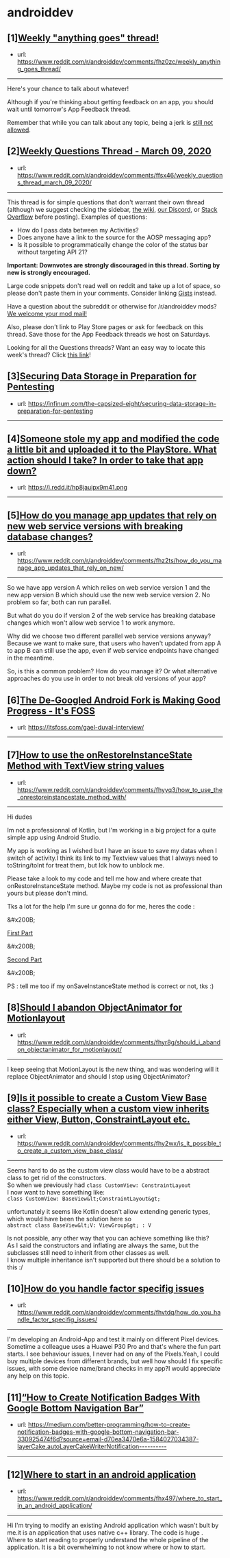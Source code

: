 # androiddev
## [1][Weekly "anything goes" thread!](https://www.reddit.com/r/androiddev/comments/fhz0zc/weekly_anything_goes_thread/)
- url: https://www.reddit.com/r/androiddev/comments/fhz0zc/weekly_anything_goes_thread/
---
Here's your chance to talk about whatever!

Although if you're thinking about getting feedback on an app, you should wait until tomorrow's App Feedback thread.

Remember that while you can talk about any topic, being a jerk is [still not allowed](https://www.reddit.com/r/androiddev/wiki/rules#wiki_rules_for_comments).
## [2][Weekly Questions Thread - March 09, 2020](https://www.reddit.com/r/androiddev/comments/ffsx46/weekly_questions_thread_march_09_2020/)
- url: https://www.reddit.com/r/androiddev/comments/ffsx46/weekly_questions_thread_march_09_2020/
---
This thread is for simple questions that don't warrant their own thread (although we suggest checking the sidebar, [the wiki](http://www.reddit.com/r/androiddev/wiki/), [our Discord](https://discord.gg/D2cNrqX), or [Stack Overflow](http://stackoverflow.com) before posting). Examples of questions:

* How do I pass data between my Activities?
* Does anyone have a link to the source for the AOSP messaging app?
* Is it possible to programmatically change the color of the status bar without targeting API 21?

**Important: Downvotes are strongly discouraged in this thread. Sorting by new is strongly encouraged.**

Large code snippets don't read well on reddit and take up a lot of space, so please don't paste them in your comments. Consider linking [Gists](https://gist.github.com) instead.

Have a question about the subreddit or otherwise for /r/androiddev mods? [We welcome your mod mail!](http://www.reddit.com/message/compose?to=%2Fr%2Fandroiddev)

Also, please don't link to Play Store pages or ask for feedback on this thread. Save those for the App Feedback threads we host on Saturdays.

Looking for all the Questions threads? Want an easy way to locate this week's thread? Click [this link](https://www.reddit.com/r/androiddev/search?q=title%3A%22questions+thread%22+author%3A%22AutoModerator%22&amp;restrict_sr=on&amp;sort=new&amp;t=all)!
## [3][Securing Data Storage in Preparation for Pentesting](https://www.reddit.com/r/androiddev/comments/fhyjla/securing_data_storage_in_preparation_for/)
- url: https://infinum.com/the-capsized-eight/securing-data-storage-in-preparation-for-pentesting
---

## [4][Someone stole my app and modified the code a little bit and uploaded it to the PlayStore. What action should I take? In order to take that app down?](https://www.reddit.com/r/androiddev/comments/fhjw79/someone_stole_my_app_and_modified_the_code_a/)
- url: https://i.redd.it/hp8jauipx9m41.png
---

## [5][How do you manage app updates that rely on new web service versions with breaking database changes?](https://www.reddit.com/r/androiddev/comments/fhz2ts/how_do_you_manage_app_updates_that_rely_on_new/)
- url: https://www.reddit.com/r/androiddev/comments/fhz2ts/how_do_you_manage_app_updates_that_rely_on_new/
---
So we have app version A which relies on web service version 1 and the new app version B which should use the new web service version 2. No problem so far, both can run parallel.

But what do you do if version 2 of the web service has breaking database changes which won't allow web service 1 to work anymore.

Why did we choose two different parallel web service versions anyway? 
Because we want to make sure, that users who haven't updated from app A to app B can still use the app, even if web service endpoints have changed in the meantime.

So, is this a common problem? How do you manage it?
Or what alternative approaches do you use in order to not break old versions of your app?
## [6][The De-Googled Android Fork is Making Good Progress - It's FOSS](https://www.reddit.com/r/androiddev/comments/fhgknb/the_degoogled_android_fork_is_making_good/)
- url: https://itsfoss.com/gael-duval-interview/
---

## [7][How to use the onRestoreInstanceState Method with TextView string values](https://www.reddit.com/r/androiddev/comments/fhyyq3/how_to_use_the_onrestoreinstancestate_method_with/)
- url: https://www.reddit.com/r/androiddev/comments/fhyyq3/how_to_use_the_onrestoreinstancestate_method_with/
---
Hi dudes

Im not a professionnal of Kotlin, but I'm working in a big project for a quite simple app using Android Studio.

My app is working as I wished but I have an issue to save my datas when I switch of activity.I think its link to my Textview values that I always need to toString/toInt for treat them, but Idk how to unblock me.

Please  take a look to my code and tell me how and where create that onRestoreInstanceState method. Maybe my code is not as professional than  yours but please don't mind.

Tks a lot for the help I'm sure ur gonna do for me, heres the code :

&amp;#x200B;

[First Part](https://preview.redd.it/hfwbkbikpfm41.png?width=1001&amp;format=png&amp;auto=webp&amp;s=598c5f0c07f50b71bb9ddd3fe02bceddea4ee720)

&amp;#x200B;

[Second Part](https://preview.redd.it/cw7au9erpfm41.png?width=1368&amp;format=png&amp;auto=webp&amp;s=89d5c919016d6f857f6faa28e42422fd3f1b5c4d)

&amp;#x200B;

PS :  tell me too if my onSaveInstanceState method is correct or not, tks :)
## [8][Should I abandon ObjectAnimator for Motionlayout](https://www.reddit.com/r/androiddev/comments/fhyr8g/should_i_abandon_objectanimator_for_motionlayout/)
- url: https://www.reddit.com/r/androiddev/comments/fhyr8g/should_i_abandon_objectanimator_for_motionlayout/
---
I keep seeing that MotionLayout is the new thing, and was wondering will it replace ObjectAnimator and should I stop using ObjectAnimator?
## [9][Is it possible to create a Custom View Base class? Especially when a custom view inherits either View, Button, ConstraintLayout etc.](https://www.reddit.com/r/androiddev/comments/fhy2wx/is_it_possible_to_create_a_custom_view_base_class/)
- url: https://www.reddit.com/r/androiddev/comments/fhy2wx/is_it_possible_to_create_a_custom_view_base_class/
---
Seems hard to do as the custom view class would have to be a abstract class to get rid of the constructors.  
So when we previously had `class CustomView: ConstraintLayout`  
I now want to have something like:  
`class CustomView: BaseView&lt;ConstraintLayout&gt;`

unfortunately it seems like Kotlin doesn't allow extending generic types, which would have been the solution here so  
`abstract class BaseView&lt;V: ViewGroup&gt; : V` 

Is not possible, any other way that you can achieve something like this?   
As I said the constructors and inflating are always the same, but the subclasses still need to inherit from other classes as well.   
I know multiple inheritance isn't supported but there should be a solution to this :/
## [10][How do you handle factor specifig issues](https://www.reddit.com/r/androiddev/comments/fhvtdq/how_do_you_handle_factor_specifig_issues/)
- url: https://www.reddit.com/r/androiddev/comments/fhvtdq/how_do_you_handle_factor_specifig_issues/
---
I'm developing an Android-App and test it mainly on different Pixel devices. Sometime a colleague uses a Huawei P30 Pro and that's where the fun part starts. I see behaviour issues, I never had on any of the Pixels.Yeah, I could buy multiple devices from different brands, but well how should I fix specific issues, with some device name/brand checks in my app?I would appreciate any help on this topic.
## [11][“How to Create Notification Badges With Google Bottom Navigation Bar”](https://www.reddit.com/r/androiddev/comments/fhv2xq/how_to_create_notification_badges_with_google/)
- url: https://medium.com/better-programming/how-to-create-notification-badges-with-google-bottom-navigation-bar-330925474f6d?source=email-d70ea3470e6a-1584027034387-layerCake.autoLayerCakeWriterNotification----------
---

## [12][Where to start in an android application](https://www.reddit.com/r/androiddev/comments/fhx497/where_to_start_in_an_android_application/)
- url: https://www.reddit.com/r/androiddev/comments/fhx497/where_to_start_in_an_android_application/
---
Hi I'm trying to modify an existing Android application which wasn't bult by me.it is an application that uses native c++ library. The code is huge . Where to start reading to properly understand the whole pipeline of the application. It is a bit overwhelming to not know where or how to start.
